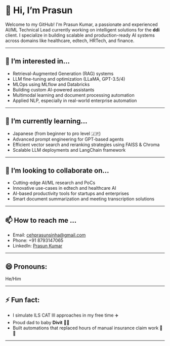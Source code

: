 # 👋 Hi, I’m Prasun

Welcome to my GitHub! I'm Prasun Kumar, a passionate and experienced AI/ML Technical Lead currently working on intelligent solutions for the **ddi** client. I specialize in building scalable and production-ready AI systems across domains like healthcare, edtech, HRTech, and finance.

---

## 👀 I’m interested in...
- Retrieval-Augmented Generation (RAG) systems
- LLM fine-tuning and optimization (LLaMA, GPT-3.5/4)
- MLOps using MLflow and Databricks
- Building custom AI-powered assistants
- Multimodal learning and document processing automation
- Applied NLP, especially in real-world enterprise automation

---

## 🌱 I’m currently learning...
- Japanese (from beginner to pro level 🇯🇵)
- Advanced prompt engineering for GPT-based agents
- Efficient vector search and reranking strategies using FAISS & Chroma
- Scalable LLM deployments and LangChain framework

---

## 💞️ I’m looking to collaborate on...
- Cutting-edge AI/ML research and PoCs
- Innovative use-cases in edtech and healthcare AI
- AI-based productivity tools for startups and enterprises
- Smart document summarization and meeting transcription solutions

---

## 📫 How to reach me ...
- Email: cehprasunsinha@gmail.com
- Phone: +91 8793147065
- LinkedIn: [Prasun Kumar](https://www.linkedin.com/in/prasun-ai/)


---

## 😄 Pronouns: 
He/Him

---

## ⚡ Fun fact:
- I simulate ILS CAT III approaches in my free time ✈️
- Proud dad to baby **Divit** 👶🏻 
- Built automations that replaced hours of manual insurance claim work 🧠🤖

---

<!---
prasunkumarddi/prasunkumarddi is a ✨ special ✨ repository because its `README.md` (this file) appears on your GitHub profile.
You can click the Preview link to take a look at your changes.
--->
